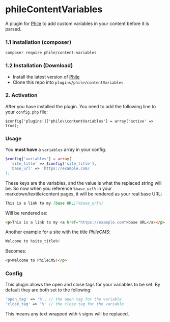 phileContentVariables
=====================

A plugin for [Phile](https://github.com/PhileCMS/Phile) to add custom variables in your content before it is parsed.

### 1.1 Installation (composer)
```
composer require phile/content-variables
```

### 1.2 Installation (Download)

* Install the latest version of [Phile](https://github.com/PhileCMS/Phile)
* Clone this repo into `plugins/phile/contentVariables`

### 2. Activation

After you have installed the plugin. You need to add the following line to your `config.php` file:

```
$config['plugins']['phile\\contentVariables'] = array('active' => true);
```

### Usage

You **must have** a `variables` array in your config.

```php
$config['variables'] = array(
  'site_title' => $config['site_title'],
  'base_url' => 'https://example.com/
);
```

These keys are the variables, and the value is what the replaced string will be. So now when you reference `%base_url%` in your markdown/textile/content pages, it will be rendered as your real base URL:

```markdown
This is a link to my [base URL](%base_url%)
```

Will be rendered as:

```html
<p>This is a link to my <a href="https://example.com">base URL</a></p>
```

Another example for a site with the title *PhileCMS*:

```markdown
Welcome to %site_title%!
```

Becomes:

```html
<p>Welcome to PhileCMS!</p>
```


### Config

This plugin allows the open and close tags for your variables to be set. By default they are both set to the following:

```php
'open_tag' => '%', // the open tag for the variable
'close_tag' => '%' // the close tag for the variable
```

This means any text wrapped with `%` signs will be replaced.